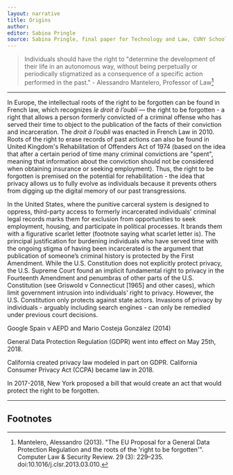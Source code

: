 ```yaml
---
layout: narrative
title: Origins
author:
editor: Sabina Pringle
source: Sabina Pringle, final paper for Technology and Law, CUNY School of Law, May 2023
---
```


> Individuals should have the right to "determine the development of their life in an autonomous way, without being perpetually or periodically stigmatized as a consequence of a specific action performed in the past." - Alessandro Mantelero, Professor of Law[^fn1]

[^fn1]: Mantelero, Alessandro (2013). "The EU Proposal for a General Data Protection Regulation and the roots of the 'right to be forgotten'". Computer Law & Security Review. 29 (3): 229–235. doi:10.1016/j.clsr.2013.03.010.

---

In Europe, the intellectual roots of the right to be forgotten can be found in French law, which recognizes *le droit à l’oubli* — the right to be forgotten - a right that allows a person formerly convicted of a criminal offense who has served their time to object to the publication of the facts of their conviction and incarceration. The *droit à l’oubli* was enacted in French Law in 2010. Roots of the right to erase records of past actions can also be found in United Kingdom's Rehabilitation of Offenders Act of 1974 (based on the idea that after a certain period of time many criminal convictions are "spent", meaning that information about the conviction should not be considered when obtaining insurance or seeking employment). Thus, the right to be forgotten is premised on the potential for rehabilitation - the idea that privacy allows us to fully evolve as individuals because it prevents others from digging up the digital memory of our past transgressions.

In the United States, where the punitive carceral system is designed to oppress, third-party access to formerly incarcerated individuals' criminal legal records marks them for exclusion from opportunities to seek employment, housing, and participate in political processes. It brands them with a figurative scarlet letter (footnote saying what scarlet letter is). The principal justification for burdening individuals who have served time with the ongoing stigma of having been incarcerated is the argument that publication of someone’s criminal history is protected by the First Amendment. While the U.S. Constitution does not explicitly protect privacy, the U.S. Supreme Court found an implicit fundamental right to privacy in the Fourteenth Amendment and penumbras of other parts of the U.S. Constitution (see Griswold v Connecticut [1965] and other cases), which limit government intrusion into individuals' right to privacy. However, the U.S. Constitution only protects against state actors. Invasions of privacy by individuals - arguably including search engines - can only be remedied under previous court decisions.

Google Spain v AEPD and Mario Costeja González (2014)

General Data Protection Regulation (GDPR) went into effect on May 25th, 2018.

California created privacy law modeled in part on GDPR. California Consumer Privacy Act (CCPA) became law in 2018.

In 2017-2018, New York proposed a bill that would create an act that would protect the right to be forgotten.

---

## Footnotes
